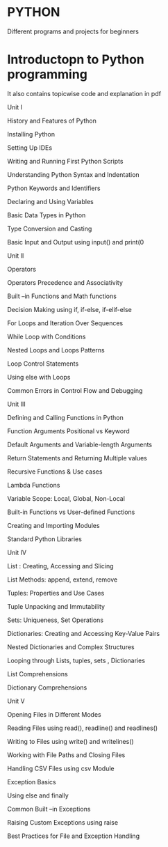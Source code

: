 # PYTHON
Different programs and projects for beginners

# Introductopn to Python programming
It also contains topicwise code and explanation in pdf


Unit I

History and Features of Python 

Installing Python  

Setting Up IDEs 

Writing and Running First Python Scripts 

Understanding Python Syntax and Indentation 

Python Keywords and Identifiers 

Declaring and Using Variables 

Basic Data Types in Python 

Type Conversion and Casting 

Basic Input and Output using input() and print(0 


Unit II


Operators 

Operators Precedence and Associativity 

Built –in Functions and Math functions 

Decision Making using if, if-else, if-elif-else 

For Loops and Iteration Over Sequences 

While Loop with Conditions 

Nested Loops and Loops Patterns 

Loop Control Statements 

Using else with Loops 

Common Errors in Control Flow and Debugging 


Unit III



Defining and Calling Functions in Python 

Function Arguments Positional vs Keyword 

Default Arguments and Variable-length Arguments 

Return Statements and Returning Multiple values 

Recursive Functions & Use cases 

Lambda Functions 

Variable Scope: Local, Global, Non-Local 

Built-in Functions vs User-defined Functions 

Creating and Importing Modules 

Standard Python Libraries 


Unit IV


List : Creating, Accessing and Slicing 

List Methods: append, extend, remove 

Tuples: Properties and Use Cases 

Tuple Unpacking and Immutability 

Sets: Uniqueness, Set Operations 

Dictionaries: Creating and Accessing Key-Value Pairs 

Nested Dictionaries and Complex Structures 

Looping through Lists, tuples, sets , Dictionaries 

List Comprehensions 

Dictionary Comprehensions 

 Unit V


Opening Files in Different Modes 

Reading Files using read(), readline() and readlines() 

Writing to Files using write() and writelines() 

Working with File Paths and Closing Files 

Handling CSV Files using csv Module 

Exception Basics  

Using else and finally  

Common Built –in Exceptions 

Raising Custom Exceptions using raise 

Best Practices for File and Exception Handling 

 
